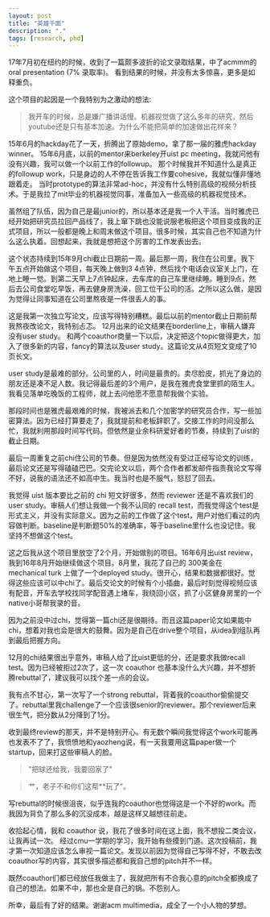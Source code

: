 ```yaml
---
layout: post
title: "英雄千面"
description: "."
tags: [research, phd]
---
```


17年7月初在纽约的时候，收到了一篇颇多波折的论文录取结果，中了acmmm的oral presentation (7% 录取率)。 
看到结果的时候，并没有太多惊喜，更多是如释重负。 

这个项目的起因是一个我特别为之激动的想法: 

>我开车的时候，总是嫌广播讲话慢。机器视觉做了这么多年的研究，然后youtube还是只有基本加速。为什么不能把简单的加速做出花样来？


 15年6月的hackday花了一天，折腾出了原始demo，拿了那一届的雅虎hackday winner。
15年6月底，以前的mentor来berkeley开uist pc meeting，我就问他有没有兴趣，我可以做一个以前工作的followup。
那个时候我并不知道什么是真正的followup work，只是身边的人不停在告诉我工作要cohesive，我就似懂非懂地跟着走。
当时prototype的算法非常ad-hoc，并没有什么特别高级的视频分析技术。于是我拉了mit毕业的机器视觉同事，准备加入一些高级的机器视觉技术。 

虽然组了队伍，因为自己是最junior的，所以基本还是我一个人干活。当时雅虎已经开始把研究员拉回产品线了，我上窜下跳也没能说服老板把这个项目变成我的正式项目，所以一般都是晚上和周末做这个项目。很多时候，其实自己也不知道为什么这么执着。回想起来，我就是想把这个厉害的工作发表出去。 

这个状态持续到15年9月chi截止日期前一周。最后那一周，我住在公司里。我下午五点开始做这个项目，每天晚上做到3 4点钟，然后找个电话会议室关上门，在地上睡一觉。到第二天早上7点钟起床，去车库的自己车里继续睡。睡到9点，然后去公司食堂吃早饭，再去健身房洗澡，回工位干公司的活。之所以这么做，是因为觉得让同事知道在公司里熬夜是一件很丢人的事。

 这是我第一次独立写论文，应该写得特别糟糕。最后以前的mentor截止日期前帮我熬夜改论文，我特别忐忑。
12月出来的论文结果在borderline上，审稿人嫌弃没有user study。
和两个coauthor商量一下以后，决定把这个topic做得更大，加入了很多新的内容，fancy的算法以及user study。这篇论文从4页短文变成了10页长文。

user study是最难的部分。公司里的人，时间是最贵的。卖尽脸皮，抓光了身边的朋友还是凑不足人数。我记得最后差的3个用户，是我在雅虎食堂里抓的陌生人。我看见落单吃晚饭的工程师，就上去问他愿不愿意帮我做个实验。

那段时间也是雅虎最艰难的时候，我被派去和几个加密学的研究员合作，写一些加密算法。因为已经打算要走了，我就提前和老板辞职了。交接工作的时间没那么忙，我就利用那段时间写代码。但依然是业余科研爱好者的节奏，持续到了uist的截止日期。

最后一周重复之前chi住公司的节奏。但是因为依然没有受过正经写论文的训练，最后论文还是写得磕磕巴巴。交完论文以后，两个合作者都发邮件指责我论文写得不好，说我的语法还不如高中生。我当时也是不服气，怒怼了回去。

 我觉得 uist 版本要比之前的 chi 短文好很多，然而 reviewer 还是不喜欢我们的 user study。审稿人们想让我做一个我不认同的 recall test，而我觉得这个test是形式主义，并没有实际意义。因为之前的工作做了这个test，用户对他们看过的内容做判断。baseline是判断题50%的准确率，等于baseline里什么也没记住。我坚持不想做这个test。

 这之后我从这个项目里放空了2个月，开始做别的项目。16年6月出uist review，我到16年8月开始继续做这个项目。8月里，我花了自己的 300美金在 mechanical turk 上做了一个deployed study。很开心，结果和数据都很好。觉得这些应该可以中chi了。最后交论文的时候有个小插曲，最后时刻觉得视频应该有配音，开车去学校找同学配音遇上堵车，我绕回小区，抓了小区健身房里的一个native小哥帮我录的音。

 因为之前没中过chi，觉得第一篇chi还是很期待。而且这篇paper论文如果能中chi，想着对我也会是很大的鼓舞。因为是自己在drive整个项目，从idea到组队再到最后把握方向。 

12月的chi结果很出乎意外，审稿人给了比uist更低的分，还是要求我做recall test。因为已经被拒过2次了，这一次 coauthor 也基本没什么大兴趣，并不想折腾rebuttal了，建议我可以找个差一点的会议。

我有点不甘心，第一次写了一个strong rebuttal，背着我的coauthor偷偷提交了。rebuttal里我challenge了一个应该很senior的reviewer。那个reviewer后来很生气，把分数从2分降到了1分。 

收到最终review的那天，并不是特别开心。有无数个瞬间我觉得这个work可能再也发表不了了，我愤愤地和yaozheng说，有一天我要用这篇paper做一个startup，回来打这些审稿人的脸。


> "把球还给我，我要回家了"

> 艹，老子不和你们这帮**玩了"。


写rebuttal的时候很沮丧，似乎连我的coauthor也觉得这是一个不好的work。而我因为背负了那么多的沉没成本，越是这样又越想往前走。

收拾起心情，我和 coauthor 说，我花了很多时间在这上面，我不想投二类会议，让我再试一次。 经过cmu一学期的学习，我开始有些摸到门道。这次投稿前，我才第一次知道应该怎么审视一篇论文。发现以前因为觉得自己写得不好，不敢去改coauthor写的内容，其实很多描述都和我自己想的pitch并不一样。

既然coauthor们都已经放任我做主了，我就把所有不合我心意的pitch全都换成了自己的想法。如果不中，那也全是自己的锅。不怨别人。

所幸，最后有了好的结果。谢谢acm multimedia，成全了一个小人物的梦想。



